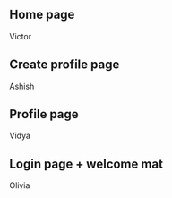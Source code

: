 ## Home page
Victor

## Create profile page
Ashish

## Profile page
Vidya

## Login page + welcome mat
Olivia